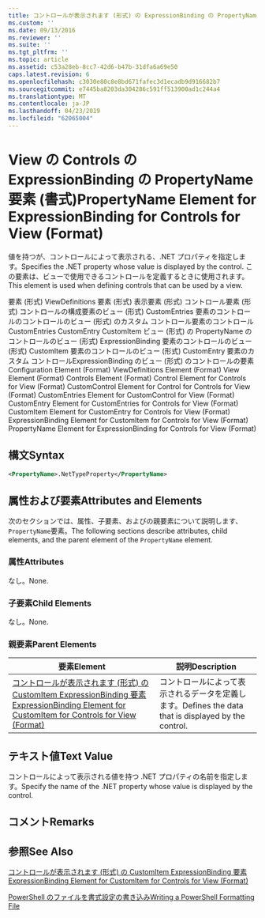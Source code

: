 ```yaml
---
title: コントロールが表示されます (形式) の ExpressionBinding の PropertyName 要素 |Microsoft Docs
ms.custom: ''
ms.date: 09/13/2016
ms.reviewer: ''
ms.suite: ''
ms.tgt_pltfrm: ''
ms.topic: article
ms.assetid: c53a28eb-8cc7-42d6-b47b-31dfa6a69e50
caps.latest.revision: 6
ms.openlocfilehash: c3030e80c8e8bd671fafec3d1ecadb9d916682b7
ms.sourcegitcommit: e7445ba8203da304286c591ff513900ad1c244a4
ms.translationtype: MT
ms.contentlocale: ja-JP
ms.lasthandoff: 04/23/2019
ms.locfileid: "62065004"
---
```

# <a name="propertyname-element-for-expressionbinding-for-controls-for-view-format"></a><span data-ttu-id="9b064-102">View の Controls の ExpressionBinding の PropertyName 要素 (書式)</span><span class="sxs-lookup"><span data-stu-id="9b064-102">PropertyName Element for ExpressionBinding for Controls for View (Format)</span></span>

<span data-ttu-id="9b064-103">値を持つが、コントロールによって表示される、.NET プロパティを指定します。</span><span class="sxs-lookup"><span data-stu-id="9b064-103">Specifies the .NET property whose value is displayed by the control.</span></span> <span data-ttu-id="9b064-104">この要素は、ビューで使用できるコントロールを定義するときに使用されます。</span><span class="sxs-lookup"><span data-stu-id="9b064-104">This element is used when defining controls that can be used by a view.</span></span>

<span data-ttu-id="9b064-105">要素 (形式) ViewDefinitions 要素 (形式) 表示要素 (形式) コントロール要素 (形式) コントロールの構成要素のビュー (形式) CustomEntries 要素のコントロールのコントロールのビュー (形式) のカスタム コントロール要素のコントロールCustomEntries CustomEntry CustomItem ビュー (形式) の PropertyName のコントロールのビュー (形式) ExpressionBinding 要素のコントロールのビュー (形式) CustomItem 要素のコントロールのビュー (形式) CustomEntry 要素のカスタム コントロールExpressionBinding のビュー (形式) のコントロールの要素</span><span class="sxs-lookup"><span data-stu-id="9b064-105">Configuration Element (Format) ViewDefinitions Element (Format) View Element (Format) Controls Element (Format) Control Element for Controls for View (Format) CustomControl Element for Control for Controls for View (Format) CustomEntries Element for CustomControl for View (Format) CustomEntry Element for CustomEntries for Controls for View (Format) CustomItem Element for CustomEntry for Controls for View (Format) ExpressionBinding Element for CustomItem for Controls for View (Format) PropertyName Element for ExpressionBinding for Controls for View (Format)</span></span>

## <a name="syntax"></a><span data-ttu-id="9b064-106">構文</span><span class="sxs-lookup"><span data-stu-id="9b064-106">Syntax</span></span>

```xml
<PropertyName>.NetTypeProperty</PropertyName>
```

## <a name="attributes-and-elements"></a><span data-ttu-id="9b064-107">属性および要素</span><span class="sxs-lookup"><span data-stu-id="9b064-107">Attributes and Elements</span></span>

<span data-ttu-id="9b064-108">次のセクションでは、属性、子要素、およびの親要素について説明します、`PropertyName`要素。</span><span class="sxs-lookup"><span data-stu-id="9b064-108">The following sections describe attributes, child elements, and the parent element of the `PropertyName` element.</span></span>

### <a name="attributes"></a><span data-ttu-id="9b064-109">属性</span><span class="sxs-lookup"><span data-stu-id="9b064-109">Attributes</span></span>

<span data-ttu-id="9b064-110">なし。</span><span class="sxs-lookup"><span data-stu-id="9b064-110">None.</span></span>

### <a name="child-elements"></a><span data-ttu-id="9b064-111">子要素</span><span class="sxs-lookup"><span data-stu-id="9b064-111">Child Elements</span></span>

<span data-ttu-id="9b064-112">なし。</span><span class="sxs-lookup"><span data-stu-id="9b064-112">None.</span></span>

### <a name="parent-elements"></a><span data-ttu-id="9b064-113">親要素</span><span class="sxs-lookup"><span data-stu-id="9b064-113">Parent Elements</span></span>

|<span data-ttu-id="9b064-114">要素</span><span class="sxs-lookup"><span data-stu-id="9b064-114">Element</span></span>|<span data-ttu-id="9b064-115">説明</span><span class="sxs-lookup"><span data-stu-id="9b064-115">Description</span></span>|
|-------------|-----------------|
|[<span data-ttu-id="9b064-116">コントロールが表示されます (形式) の CustomItem ExpressionBinding 要素</span><span class="sxs-lookup"><span data-stu-id="9b064-116">ExpressionBinding Element for CustomItem for Controls for View (Format)</span></span>](./expressionbinding-element-for-customitem-for-controls-for-view-format.md)|<span data-ttu-id="9b064-117">コントロールによって表示されるデータを定義します。</span><span class="sxs-lookup"><span data-stu-id="9b064-117">Defines the data that is displayed by the control.</span></span>|

## <a name="text-value"></a><span data-ttu-id="9b064-118">テキスト値</span><span class="sxs-lookup"><span data-stu-id="9b064-118">Text Value</span></span>

<span data-ttu-id="9b064-119">コントロールによって表示される値を持つ .NET プロパティの名前を指定します。</span><span class="sxs-lookup"><span data-stu-id="9b064-119">Specify the name of the .NET property whose value is displayed by the control.</span></span>

## <a name="remarks"></a><span data-ttu-id="9b064-120">コメント</span><span class="sxs-lookup"><span data-stu-id="9b064-120">Remarks</span></span>

## <a name="see-also"></a><span data-ttu-id="9b064-121">参照</span><span class="sxs-lookup"><span data-stu-id="9b064-121">See Also</span></span>

[<span data-ttu-id="9b064-122">コントロールが表示されます (形式) の CustomItem ExpressionBinding 要素</span><span class="sxs-lookup"><span data-stu-id="9b064-122">ExpressionBinding Element for CustomItem for Controls for View (Format)</span></span>](./expressionbinding-element-for-customitem-for-controls-for-view-format.md)

[<span data-ttu-id="9b064-123">PowerShell のファイルを書式設定の書き込み</span><span class="sxs-lookup"><span data-stu-id="9b064-123">Writing a PowerShell Formatting File</span></span>](./writing-a-powershell-formatting-file.md)

